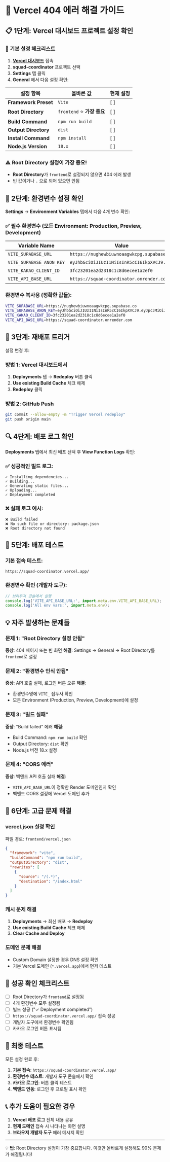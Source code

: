 # 🚨 Vercel 404 에러 해결 가이드

## 📋 1단계: Vercel 대시보드 프로젝트 설정 확인

### 🔧 기본 설정 체크리스트

1. **[Vercel 대시보드](https://vercel.com/dashboard)** 접속
2. **squad-coordinator** 프로젝트 선택
3. **Settings** 탭 클릭
4. **General** 에서 다음 설정 확인:

| 설정 항목 | 올바른 값 | 현재 설정 |
|----------|-----------|-----------|
| **Framework Preset** | `Vite` | [ ] |
| **Root Directory** | `frontend` ⭐ **가장 중요** | [ ] |
| **Build Command** | `npm run build` | [ ] |
| **Output Directory** | `dist` | [ ] |
| **Install Command** | `npm install` | [ ] |
| **Node.js Version** | `18.x` | [ ] |

### ⚠️ Root Directory 설정이 가장 중요!

- **Root Directory**가 `frontend`로 설정되지 않으면 404 에러 발생
- 빈 값이거나 `.` 으로 되어 있으면 안됨

## 📝 2단계: 환경변수 설정 확인

**Settings** → **Environment Variables** 탭에서 다음 4개 변수 확인:

### ✅ 필수 환경변수 (모든 Environment: Production, Preview, Development)

| Variable Name | Value | Status |
|---------------|-------|--------|
| `VITE_SUPABASE_URL` | `https://nughewbiuwnoaagwkcpg.supabase.co` | [ ] |
| `VITE_SUPABASE_ANON_KEY` | `eyJhbGciOiJIUzI1NiIsInR5cCI6IkpXVCJ9...` | [ ] |
| `VITE_KAKAO_CLIENT_ID` | `3fc23201ea2d2318c1c8d6ecee1a2ef0` | [ ] |
| `VITE_API_BASE_URL` | `https://squad-coordinator.onrender.com` | [ ] |

### 환경변수 복사용 (정확한 값들):

```bash
VITE_SUPABASE_URL=https://nughewbiuwnoaagwkcpg.supabase.co
VITE_SUPABASE_ANON_KEY=eyJhbGciOiJIUzI1NiIsInR5cCI6IkpXVCJ9.eyJpc3MiOiJzdXBhYmFzZSIsInJlZiI6Im51Z2hld2JpdXdub2FhZ3drY3BnIiwicm9sZSI6ImFub24iLCJpYXQiOjE3NTMyMzYyMjYsImV4cCI6MjA2ODgxMjIyNn0.QcBEU7brXnSDp5OcmjoHb48wDVBvJQN7AEQgmbm5mII
VITE_KAKAO_CLIENT_ID=3fc23201ea2d2318c1c8d6ecee1a2ef0
VITE_API_BASE_URL=https://squad-coordinator.onrender.com
```

## 🔄 3단계: 재배포 트리거

설정 변경 후:

### 방법 1: Vercel 대시보드에서
1. **Deployments** 탭 → **Redeploy** 버튼 클릭
2. **Use existing Build Cache** 체크 해제
3. **Redeploy** 클릭

### 방법 2: GitHub Push
```bash
git commit --allow-empty -m "Trigger Vercel redeploy"
git push origin main
```

## 🔍 4단계: 배포 로그 확인

**Deployments** 탭에서 최신 배포 선택 후 **View Function Logs** 확인:

### ✅ 성공적인 빌드 로그:
```
✓ Installing dependencies...
✓ Building...
✓ Generating static files...
✓ Uploading...
✓ Deployment completed
```

### ❌ 실패 로그 예시:
```
❌ Build failed
❌ No such file or directory: package.json
❌ Root directory not found
```

## 🧪 5단계: 배포 테스트

### 기본 접속 테스트:
```
https://squad-coordinator.vercel.app/
```

### 환경변수 확인 (개발자 도구):
```javascript
// 브라우저 콘솔에서 실행
console.log('VITE_API_BASE_URL:', import.meta.env.VITE_API_BASE_URL);
console.log('All env vars:', import.meta.env);
```

## 💡 자주 발생하는 문제들

### 문제 1: "Root Directory 설정 안됨"
**증상**: 404 페이지 또는 빈 화면
**해결**: Settings → General → Root Directory를 `frontend`로 설정

### 문제 2: "환경변수 인식 안됨"
**증상**: API 호출 실패, 로그인 버튼 오류
**해결**: 
- 환경변수명에 `VITE_` 접두사 확인
- 모든 Environment (Production, Preview, Development)에 설정

### 문제 3: "빌드 실패"
**증상**: "Build failed" 에러
**해결**: 
- Build Command: `npm run build` 확인
- Output Directory: `dist` 확인
- Node.js 버전 18.x 설정

### 문제 4: "CORS 에러"
**증상**: 백엔드 API 호출 실패
**해결**: 
- `VITE_API_BASE_URL`이 정확한 Render 도메인인지 확인
- 백엔드 CORS 설정에 Vercel 도메인 추가

## 🔧 6단계: 고급 문제 해결

### vercel.json 설정 확인
파일 경로: `frontend/vercel.json`

```json
{
  "framework": "vite",
  "buildCommand": "npm run build",
  "outputDirectory": "dist",
  "rewrites": [
    {
      "source": "/(.*)",
      "destination": "/index.html"
    }
  ]
}
```

### 캐시 문제 해결
1. **Deployments** → 최신 배포 → **Redeploy**
2. **Use existing Build Cache** 체크 해제
3. **Clear Cache and Deploy**

### 도메인 문제 해결
- Custom Domain 설정한 경우 DNS 설정 확인
- 기본 Vercel 도메인 (`*.vercel.app`)에서 먼저 테스트

## 🎯 성공 확인 체크리스트

- [ ] Root Directory가 `frontend`로 설정됨
- [ ] 4개 환경변수 모두 설정됨
- [ ] 빌드 성공 ("✓ Deployment completed")
- [ ] `https://squad-coordinator.vercel.app/` 접속 성공
- [ ] 개발자 도구에서 환경변수 확인됨
- [ ] 카카오 로그인 버튼 표시됨

## 🚀 최종 테스트

모든 설정 완료 후:

1. **기본 접속**: `https://squad-coordinator.vercel.app/`
2. **환경변수 테스트**: 개발자 도구 콘솔에서 확인
3. **카카오 로그인**: 버튼 클릭 테스트
4. **백엔드 연동**: 로그인 후 프로필 표시 확인

## 📞 추가 도움이 필요한 경우

1. **Vercel 배포 로그** 전체 내용 공유
2. **현재 도메인** 접속 시 나타나는 화면 설명
3. **브라우저 개발자 도구** 에러 메시지 확인

---

💡 **팁**: Root Directory 설정이 가장 중요합니다. 이것만 올바르게 설정해도 90% 문제가 해결됩니다! 